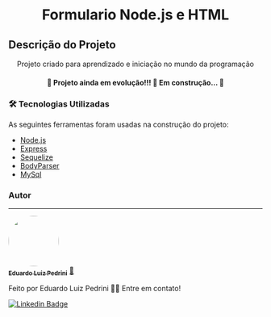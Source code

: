<h1 align="center">Formulario Node.js e HTML</h1>

## Descrição do Projeto
<p align="center">Projeto criado para aprendizado e iniciação no mundo da programação</p>

<h4 align="center"> 
	🚧  Projeto ainda em evolução!!! 🚀 Em construção...  🚧
</h4>


### 🛠 Tecnologias Utilizadas

As seguintes ferramentas foram usadas na construção do projeto:

- [Node.js](https://nodejs.org/en/)
- [Express](https://expressjs.com/)
- [Sequelize](https://sequelize.org/)
- [BodyParser](https://www.npmjs.com/package/body-parser)
- [MySql](https://www.mysql.com/)


### Autor
---

<a href="https://www.linkedin.com/in/eduardo-luiz-pedrini-93b75b36/">
 <img style="border-radius: 50%;" src="https://media-exp1.licdn.com/dms/image/C4E03AQFbEaH7mHcirQ/profile-displayphoto-shrink_800_800/0/1631809619391?e=1643846400&v=beta&t=vQ3SDU6OqVEIvv-JutHH6g7nnlNpOqEpNo4lxVUhyPw" width="100px;" alt=""/>
 <br />
 <sub><b>Eduardo Luiz Pedrini</b></sub></a> <a href="https://www.linkedin.com/in/eduardo-luiz-pedrini-93b75b36/" title="Rocketseat">🚀</a>


Feito por Eduardo Luiz Pedrini 👋🏽 Entre em contato!

[![Linkedin Badge](https://img.shields.io/badge/-Thiago-blue?style=flat-square&logo=Linkedin&logoColor=white&link=https://www.linkedin.com/in/eduardo-luiz-pedrini-93b75b36/)](https://www.linkedin.com/in/eduardo-luiz-pedrini-93b75b36/) 
